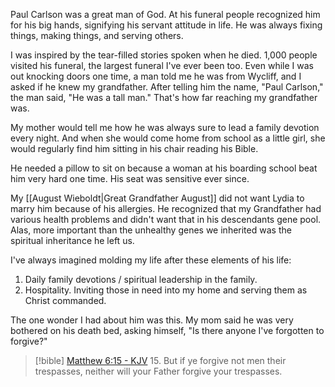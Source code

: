 Paul Carlson was a great man of God. At his funeral people recognized him for his big hands, signifying his servant attitude in life. He was always fixing things, making things, and serving others.

I was inspired by the tear-filled stories spoken when he died. 1,000 people visited his funeral, the largest funeral I've ever been too. Even while I was out knocking doors one time, a man told me he was from Wycliff, and I asked if he knew my grandfather. After telling him the name, "Paul Carlson," the man said, "He was a tall man." That's how far reaching my grandfather was.

My mother would tell me how he was always sure to lead a family devotion every night. And when she would come home from school as a little girl, she would regularly find him sitting in his chair reading his Bible.

He needed a pillow to sit on because a woman at his boarding school beat him very hard one time. His seat was sensitive ever since.

My [[August Wieboldt|Great Grandfather August]] did not want Lydia to marry him because of his allergies. He recognized that my Grandfather had various health problems and didn't want that in his descendants gene pool. Alas, more important than the unhealthy genes we inherited was the spiritual inheritance he left us.

I've always imagined molding my life after these elements of his life:
1. Daily family devotions / spiritual leadership in the family.
2. Hospitality. Inviting those in need into my home and serving them as Christ commanded.

The one wonder I had about him was this. My mom said he was very bothered on his death bed, asking himself, "Is there anyone I've forgotten to forgive?"

> [!bible] [Matthew 6:15 - KJV](https://bible-api.com/Matthew+6:15?translation=kjv)
> 15. But if ye forgive not men their trespasses, neither will your Father forgive your trespasses.

